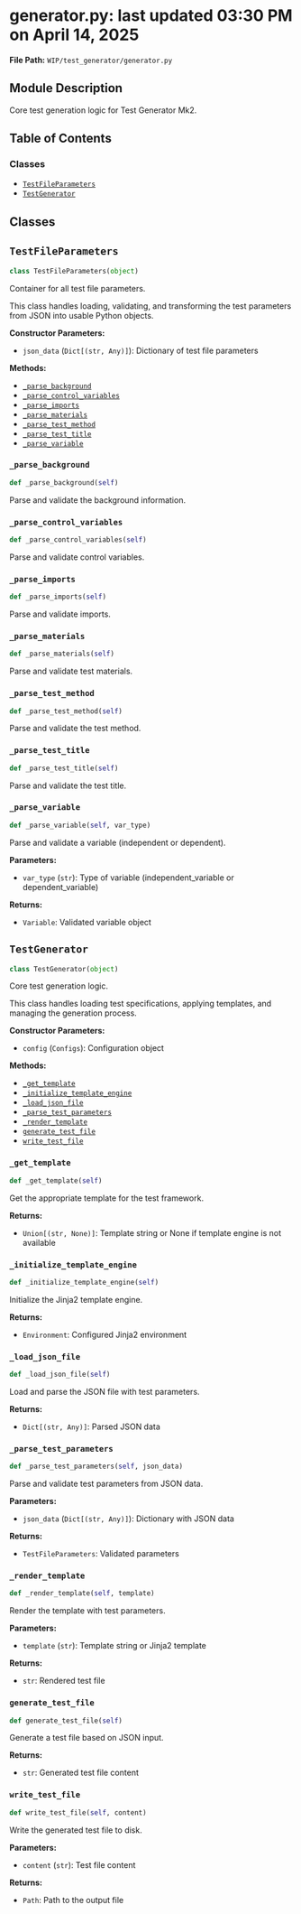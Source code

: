# generator.py: last updated 03:30 PM on April 14, 2025

**File Path:** `WIP/test_generator/generator.py`

## Module Description

Core test generation logic for Test Generator Mk2.

## Table of Contents

### Classes

- [`TestFileParameters`](#testfileparameters)
- [`TestGenerator`](#testgenerator)

## Classes

## `TestFileParameters`

```python
class TestFileParameters(object)
```

Container for all test file parameters.

This class handles loading, validating, and transforming the test parameters
from JSON into usable Python objects.

**Constructor Parameters:**

- `json_data` (`Dict[(str, Any)]`): Dictionary of test file parameters

**Methods:**

- [`_parse_background`](#_parse_background)
- [`_parse_control_variables`](#_parse_control_variables)
- [`_parse_imports`](#_parse_imports)
- [`_parse_materials`](#_parse_materials)
- [`_parse_test_method`](#_parse_test_method)
- [`_parse_test_title`](#_parse_test_title)
- [`_parse_variable`](#_parse_variable)

### `_parse_background`

```python
def _parse_background(self)
```

Parse and validate the background information.

### `_parse_control_variables`

```python
def _parse_control_variables(self)
```

Parse and validate control variables.

### `_parse_imports`

```python
def _parse_imports(self)
```

Parse and validate imports.

### `_parse_materials`

```python
def _parse_materials(self)
```

Parse and validate test materials.

### `_parse_test_method`

```python
def _parse_test_method(self)
```

Parse and validate the test method.

### `_parse_test_title`

```python
def _parse_test_title(self)
```

Parse and validate the test title.

### `_parse_variable`

```python
def _parse_variable(self, var_type)
```

Parse and validate a variable (independent or dependent).

**Parameters:**

- `var_type` (`str`): Type of variable (independent_variable or dependent_variable)

**Returns:**

- `Variable`: Validated variable object

## `TestGenerator`

```python
class TestGenerator(object)
```

Core test generation logic.

This class handles loading test specifications, applying templates,
and managing the generation process.

**Constructor Parameters:**

- `config` (`Configs`): Configuration object

**Methods:**

- [`_get_template`](#_get_template)
- [`_initialize_template_engine`](#_initialize_template_engine)
- [`_load_json_file`](#_load_json_file)
- [`_parse_test_parameters`](#_parse_test_parameters)
- [`_render_template`](#_render_template)
- [`generate_test_file`](#generate_test_file)
- [`write_test_file`](#write_test_file)

### `_get_template`

```python
def _get_template(self)
```

Get the appropriate template for the test framework.

**Returns:**

- `Union[(str, None)]`: Template string or None if template engine is not available

### `_initialize_template_engine`

```python
def _initialize_template_engine(self)
```

Initialize the Jinja2 template engine.

**Returns:**

- `Environment`: Configured Jinja2 environment

### `_load_json_file`

```python
def _load_json_file(self)
```

Load and parse the JSON file with test parameters.

**Returns:**

- `Dict[(str, Any)]`: Parsed JSON data

### `_parse_test_parameters`

```python
def _parse_test_parameters(self, json_data)
```

Parse and validate test parameters from JSON data.

**Parameters:**

- `json_data` (`Dict[(str, Any)]`): Dictionary with JSON data

**Returns:**

- `TestFileParameters`: Validated parameters

### `_render_template`

```python
def _render_template(self, template)
```

Render the template with test parameters.

**Parameters:**

- `template` (`str`): Template string or Jinja2 template

**Returns:**

- `str`: Rendered test file

### `generate_test_file`

```python
def generate_test_file(self)
```

Generate a test file based on JSON input.

**Returns:**

- `str`: Generated test file content

### `write_test_file`

```python
def write_test_file(self, content)
```

Write the generated test file to disk.

**Parameters:**

- `content` (`str`): Test file content

**Returns:**

- `Path`: Path to the output file
